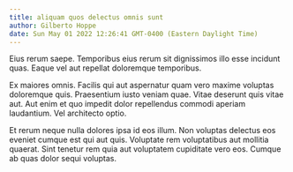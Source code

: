 ```yaml
---
title: aliquam quos delectus omnis sunt
author: Gilberto Hoppe
date: Sun May 01 2022 12:26:41 GMT-0400 (Eastern Daylight Time)
---
```

Eius rerum saepe. Temporibus eius rerum sit dignissimos illo esse incidunt quas. Eaque vel aut repellat doloremque temporibus.

 Ex maiores omnis. Facilis qui aut aspernatur quam vero maxime voluptas doloremque quis. Praesentium iusto veniam quae. Vitae deserunt quis vitae aut. Aut enim et quo impedit dolor repellendus commodi aperiam laudantium. Vel architecto optio.

 Et rerum neque nulla dolores ipsa id eos illum. Non voluptas delectus eos eveniet cumque est qui aut quis. Voluptate rem voluptatibus aut mollitia quaerat. Sint tenetur rem quia aut voluptatem cupiditate vero eos. Cumque ab quas dolor sequi voluptas.